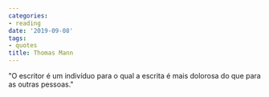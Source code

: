 ```yaml
---
categories:
- reading
date: '2019-09-08'
tags:
- quotes
title: Thomas Mann
---
```


"O escritor é um indivíduo para o qual a escrita é mais dolorosa do que para as outras pessoas."

